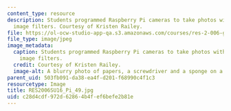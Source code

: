 ```yaml
---
content_type: resource
description: Students programmed Raspberry Pi cameras to take photos with different
  image filters. Courtesy of Kristen Railey.
file: https://ol-ocw-studio-app-qa.s3.amazonaws.com/courses/res-2-006-girls-who-build-cameras-summer-2016/c28d4cdf972d62864b4fef6befe2b81e_RES2006SU16_Pi_49.jpg
file_type: image/jpeg
image_metadata:
  caption: Students programmed Raspberry Pi cameras to take photos with different
    image filters.
  credit: Courtesy of Kristen Railey.
  image-alt: A blurry photo of papers, a screwdriver and a sponge on a table.
parent_uid: 503fb091-da38-ea4f-d201-f68990c4f1c3
resourcetype: Image
title: RES2006SU16_Pi_49.jpg
uid: c28d4cdf-972d-6286-4b4f-ef6befe2b81e
---
```

